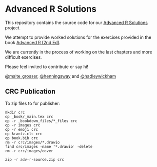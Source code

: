 # Advanced R Solutions

This repository contains the source code for our [Advanced R Solutions](https://advanced-r-solutions.rbind.io/) project.

We attempt to provide worked solutions for the exercises provided in the book [Advanced R (2nd Ed)](https://adv-r.hadley.nz/).

We are currently in the process of working on the last chapters and more difficult exercises.

Please feel invited to contribute or say hi!

[@malte_grosser](https://twitter.com/malte_grosser), [@henningsway](https://twitter.com/henningsway) and [@hadleywickham](https://twitter.com/hadleywickham)

## CRC Publication
To zip files to for publisher:

```
mkdir crc
cp _book/_main.tex crc
cp -r _bookdown_files/*_files crc
cp -r images crc
cp -r emoji crc
cp krantz.cls crc
cp book.bib crc
rm -r crc/images/*.drawio
find crc/images -name '*.drawio' -delete
rm -r crc/images/cover

zip -r adv-r-source.zip crc
```
